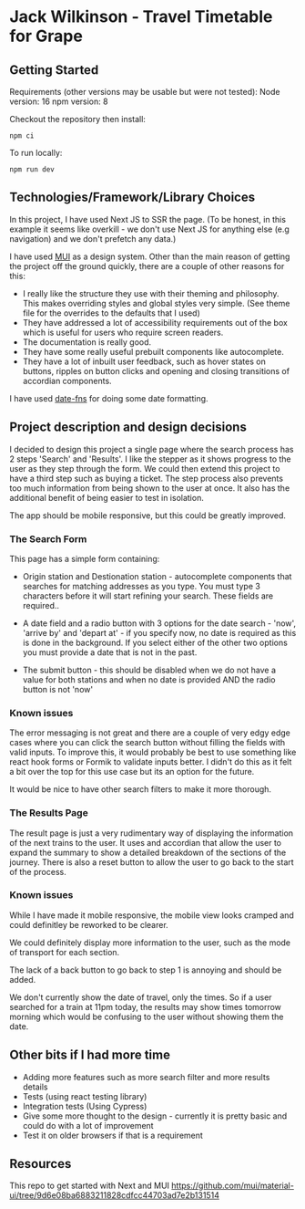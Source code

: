 # Jack Wilkinson - Travel Timetable for Grape

## Getting Started

Requirements (other versions may be usable but were not tested):
Node version: 16
npm version: 8

Checkout the repository then install:

```
npm ci
```

To run locally:

```
npm run dev
```

## Technologies/Framework/Library Choices

In this project, I have used Next JS to SSR the page. (To be honest, in this example it seems like overkill - we don't use Next JS for anything else (e.g navigation) and we don't prefetch any data.)

I have used [MUI](https://mui.com/) as a design system. Other than the main reason of getting the project off the ground quickly, there are a couple of other reasons for this:

- I really like the structure they use with their theming and philosophy. This makes overriding styles and global styles very simple. (See theme file for the overrides to the defaults that I used)
- They have addressed a lot of accessibility requirements out of the box which is useful for users who require screen readers.
- The documentation is really good.
- They have some really useful prebuilt components like autocomplete.
- They have a lot of inbuilt user feedback, such as hover states on buttons, ripples on button clicks and opening and closing transitions of accordian components.

I have used [date-fns](https://date-fns.org/) for doing some date formatting.

## Project description and design decisions

I decided to design this project a single page where the search process has 2 steps 'Search' and 'Results'. I like the stepper as it shows progress to the user as they step through the form. We could then extend this project to have a third step such as buying a ticket. The step process also prevents too much information from being shown to the user at once. It also has the additional benefit of being easier to test in isolation.

The app should be mobile responsive, but this could be greatly improved.

### The Search Form

This page has a simple form containing:

- Origin station and Destionation station - autocomplete components that searches for matching addresses as you type. You must type 3 characters before it will start refining your search. These fields are required..

- A date field and a radio button with 3 options for the date search - 'now', 'arrive by' and 'depart at' - if you specify now, no date is required as this is done in the background. If you select either of the other two options you must provide a date that is not in the past.

- The submit button - this should be disabled when we do not have a value for both stations and when no date is provided AND the radio button is not 'now'

### Known issues

The error messaging is not great and there are a couple of very edgy edge cases where you can click the search button without filling the fields with valid inputs.
To improve this, it would probably be best to use something like react hook forms or Formik to validate inputs better. I didn't do this as it felt a bit over the top for this use case but its an option for the future.

It would be nice to have other search filters to make it more thorough.

### The Results Page

The result page is just a very rudimentary way of displaying the information of the next trains to the user. It uses and accordian that allow the user to expand the summary to show a detailed breakdown of the sections of the journey.
There is also a reset button to allow the user to go back to the start of the process.

### Known issues

While I have made it mobile responsive, the mobile view looks cramped and could definitley be reworked to be clearer.

We could definitely display more information to the user, such as the mode of transport for each section.

The lack of a back button to go back to step 1 is annoying and should be added.

We don't currently show the date of travel, only the times. So if a user searched for a train at 11pm today, the results may show times tomorrow morning which would be confusing to the user without showing them the date.

## Other bits if I had more time

- Adding more features such as more search filter and more results details
- Tests (using react testing library)
- Integration tests (Using Cypress)
- Give some more thought to the design - currently it is pretty basic and could do with a lot of improvement
- Test it on older browsers if that is a requirement

## Resources

This repo to get started with Next and MUI
https://github.com/mui/material-ui/tree/9d6e08ba6883211828cdfcc44703ad7e2b131514
